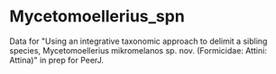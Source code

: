 # Mycetomoellerius_spn
Data for "Using an integrative taxonomic approach to delimit a sibling species, Mycetomoellerius mikromelanos sp. nov. (Formicidae: Attini: Attina)" in prep for PeerJ.
